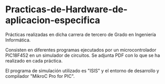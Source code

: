 # Practicas-de-Hardware-de-aplicacion-especifica

Prácticas realizadas en dicha carrera de tercero de Grado en Ingeniería Informática.

Consisten en diferentes programas ejecutados por un microcontrolador PIC18F452 en un simulador de circuitos.
Se adjunta PDF con lo que se ha realizado en cada práctica.

El programa de simulación utilizado es "ISIS" y el entorno de desarrollo y compilador "MikroC Pro for PIC".
